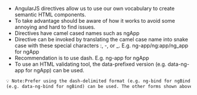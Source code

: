* AngularJS directives allow us to use our own vocabulary to create semantic HTML components. 
* To take advantage should be aware of how it works to avoid some annoying and hard to find issues.
* Directives have camel cased names such as ngApp
* Directive can be invoked by translating the camel case name into snake case with these special characters :, -, or _. E.g. ng-app/ng:app/ng_app for ngApp
* Recommendation is to use dash. E.g. ng-app for ngApp
* To use an HTML validating tool, the data-prefixed version (e.g. data-ng-app for ngApp) can be used.

```html
💡 Note:Prefer using the dash-delimited format (e.g. ng-bind for ngBind). If HTML validating tool need to be used, instead the data-prefixed version
(e.g. data-ng-bind for ngBind) can be used. The other forms shown above are accepted for legacy reasons but advise to avoid them.
```

